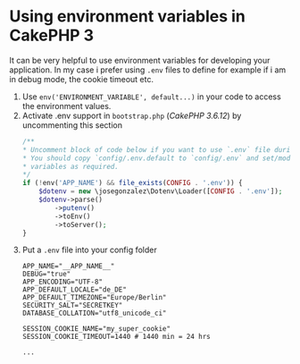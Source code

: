 # Using environment variables in CakePHP 3
It can be very helpful to use environment variables for developing your application. In my case i prefer using `.env` files to define for example if i am in debug mode, the cookie timeout etc.

1. Use `env('ENVIRONMENT_VARIABLE', default...)` in your code to access the environment values.
2. Activate .env support in `bootstrap.php` (*CakePHP 3.6.12*) by uncommenting this section
    ```php
    /**
    * Uncomment block of code below if you want to use `.env` file during development.
    * You should copy `config/.env.default to `config/.env` and set/modify the
    * variables as required.
    */
    if (!env('APP_NAME') && file_exists(CONFIG . '.env')) {
        $dotenv = new \josegonzalez\Dotenv\Loader([CONFIG . '.env']);
        $dotenv->parse()
            ->putenv()
            ->toEnv()
            ->toServer();
    }
    ```
3. Put a `.env` file into your config folder
    ```
    APP_NAME="__APP_NAME__"
    DEBUG="true"
    APP_ENCODING="UTF-8"
    APP_DEFAULT_LOCALE="de_DE"
    APP_DEFAULT_TIMEZONE="Europe/Berlin"
    SECURITY_SALT="SECRETKEY"
    DATABASE_COLLATION="utf8_unicode_ci"

    SESSION_COOKIE_NAME="my_super_cookie"
    SESSION_COOKIE_TIMEOUT=1440 # 1440 min = 24 hrs

    ...
    ```
